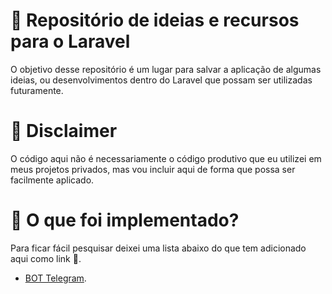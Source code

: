 # 🚀 Repositório de ideias e recursos para o Laravel
O objetivo desse repositório é um lugar para salvar a aplicação de algumas ideias, ou desenvolvimentos dentro do Laravel que possam ser utilizadas futuramente.

# 📢 Disclaimer
O código aqui não é necessariamente o código produtivo que eu utilizei em meus projetos privados, mas vou incluir aqui de forma que possa ser facilmente aplicado. 

# 📌 O que foi implementado?
Para ficar fácil pesquisar deixei uma lista abaixo do que tem adicionado aqui como link 🙂.

- [BOT Telegram](https://github.com/jmspmontenegro/laravel-ideias/blob/main/src/bot-laravel.md).
